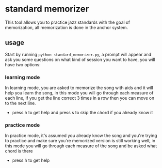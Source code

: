 # standard memorizer

This tool allows you to practice jazz standards with the goal of memorization, all memorization is done in the anchor system.

## usage

Start by running `python standard_memorizer.py`, a prompt will appear and ask you some questions on what kind of session you want to have, you will have two options:

### learning mode

In learning mode, you are asked to memorize the song with aids and it will help you learn the song, in this mode you will go through each measure of each line, if you get the line correct 3 times in a row then you can move on to the next line.

* press h to get help and press s to skip the chord if you already know it

### practice mode

In practice mode, it's assumed you already know the song and you're trying to practice and make sure you're memorized version is still working well, in this mode you will go through each measure of the song and be asked what chord is there

* press h to get help
